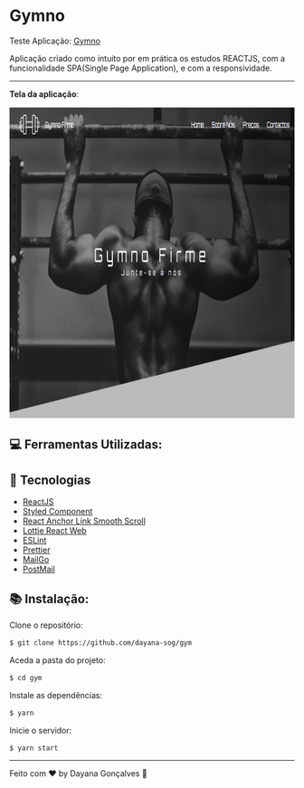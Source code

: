 # Gymno

Teste Aplicação:  <a href="https://gymno.netlify.app/" class="myButton">Gymno </a>




Aplicação criado como intuito por em prática os estudos REACTJS, com a funcionalidade SPA(Single Page Application), e com a responsividade.

---
**Tela da aplicação**:

 <img width="900" height="550" src="https://raw.githubusercontent.com/dayana-sog/gym/master/src/assets/github-photo/Captura%20de%20ecr%C3%A3%202020-05-04%2C%20%C3%A0s%2015.19.46.png">


## :computer: Ferramentas Utilizadas:

## 🚀  Tecnologias
-   [ReactJS](https://pt-br.reactjs.org/)
-   [Styled Component](https://styled-components.com/)
-   [React Anchor Link Smooth Scroll](https://www.npmjs.com/package/react-anchor-link-smooth-scroll)
-   [Lottie React Web](https://www.npmjs.com/package/lottie-react-web)
-   [ESLint](https://eslint.org/)
-  [Prettier](https://prettier.io/)
-  [MailGo](https://mailgo.js.org/docs/installation)
-  [PostMail](https://postmail.invotes.com/)
	
## :books: Instalação:

Clone o repositório:
```sh
$ git clone https://github.com/dayana-sog/gym
```

Aceda a pasta do projeto:
```sh
$ cd gym
```
Instale as dependências:
```sh
$ yarn
```
Inicie o servidor:
```sh
$ yarn start
```

----------

Feito com ♥ by Dayana Gonçalves  👋 
